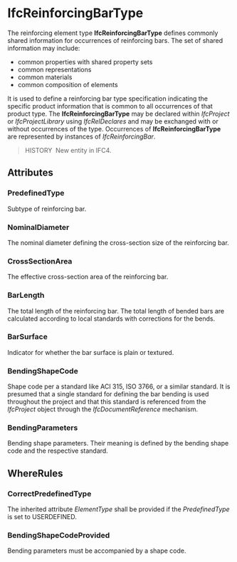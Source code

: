 # IfcReinforcingBarType

The reinforcing element type **IfcReinforcingBarType** defines commonly shared information for occurrences of reinforcing bars. The set of shared information may include:

* common properties with shared property sets
* common representations
* common materials
* common composition of elements

It is used to define a reinforcing bar type specification indicating the specific product information that is common to all occurrences of that product type. The **IfcReinforcingBarType** may be declared within _IfcProject_ or _IfcProjectLibrary_ using _IfcRelDeclares_ and may be exchanged with or without occurrences of the type. Occurrences of **IfcReinforcingBarType** are represented by instances of _IfcReinforcingBar_.

> HISTORY&nbsp; New entity in IFC4.

## Attributes

### PredefinedType
Subtype of reinforcing bar.

### NominalDiameter
The nominal diameter defining the cross-section size of the reinforcing bar.

### CrossSectionArea
The effective cross-section area of the reinforcing bar.

### BarLength
The total length of the reinforcing bar. The total length of bended bars are calculated according to local standards with corrections for the bends.

### BarSurface
Indicator for whether the bar surface is plain or textured.

### BendingShapeCode
Shape code per a standard like ACI 315, ISO 3766, or a similar standard.  It is presumed that a single standard for defining the bar bending is used throughout the project and that this standard is referenced from the _IfcProject_ object through the _IfcDocumentReference_ mechanism.

### BendingParameters
Bending shape parameters.  Their meaning is defined by the bending shape code and the respective standard.

## WhereRules

### CorrectPredefinedType
The inherited attribute _ElementType_ shall be provided if the _PredefinedType_ is set to USERDEFINED.

### BendingShapeCodeProvided
Bending parameters must be accompanied by a shape code.
